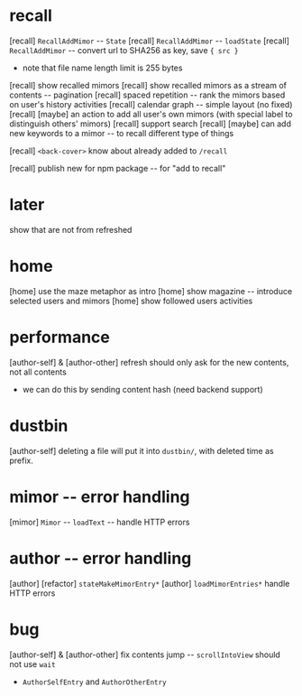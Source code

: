# recall

[recall] `RecallAddMimor` -- `State`
[recall] `RecallAddMimor` -- `loadState`
[recall] `RecallAddMimor` -- convert url to SHA256 as key, save `{ src }`

- note that file name length limit is 255 bytes

[recall] show recalled mimors
[recall] show recalled mimors as a stream of contents -- pagination
[recall] spaced repetition -- rank the mimors based on user's history activities
[recall] calendar graph -- simple layout (no fixed)
[recall] [maybe] an action to add all user's own mimors (with special label to distinguish others' mimors)
[recall] support search
[recall] [maybe] can add new keywords to a mimor -- to recall different type of things

[recall] `<back-cover>` know about already added to `/recall`

[recall] publish new for npm package -- for "add to recall"

# later

show that are not from refreshed

# home

[home] use the maze metaphor as intro
[home] show magazine -- introduce selected users and mimors
[home] show followed users activities

# performance

[author-self] & [author-other] refresh should only ask for the new contents, not all contents

- we can do this by sending content hash (need backend support)

# dustbin

[author-self] deleting a file will put it into `dustbin/`, with deleted time as prefix.

# mimor -- error handling

[mimor] `Mimor` -- `loadText` -- handle HTTP errors

# author -- error handling

[author] [refactor] `stateMakeMimorEntry*`
[author] `loadMimorEntries*` handle HTTP errors

# bug

[author-self] & [author-other] fix contents jump -- `scrollIntoView` should not use `wait`

- `AuthorSelfEntry` and `AuthorOtherEntry`
